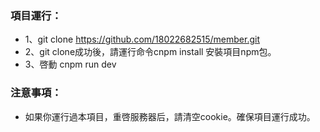### 項目運行：
* 1、git clone https://github.com/18022682515/member.git
* 2、git clone成功後，請運行命令cnpm install 安裝項目npm包。
* 3、啓動 cnpm run dev

### 注意事項：
* 如果你運行過本項目，重啓服務器后，請清空cookie。確保項目運行成功。
